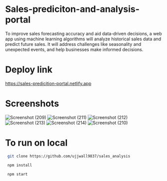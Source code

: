 # Sales-prediciton-and-analysis-portal
To improve sales forecasting accuracy and aid data-driven decisions, a web app using machine learning algorithms will analyze historical sales data and predict future sales. It will address challenges like seasonality and unexpected events, and help businesses make informed decisions.

# Deploy link
https://sales-predicition-portal.netlify.app

# Screenshots
![Screenshot (209)](https://github.com/BhaveyM/Sales-prediciton-and-analysis-portal/assets/76905631/9694d582-c374-4756-8f75-f8f4fe4b2627)
![Screenshot (211)](https://github.com/BhaveyM/Sales-prediciton-and-analysis-portal/assets/76905631/53378878-2a83-4f4e-b0d2-0b8429ad615a)
![Screenshot (212)](https://github.com/BhaveyM/Sales-prediciton-and-analysis-portal/assets/76905631/cbacc7ad-7888-405d-8353-122cb43cfcab)
![Screenshot (213)](https://github.com/BhaveyM/Sales-prediciton-and-analysis-portal/assets/76905631/f3ced25b-3112-4731-8878-9bbfe5768c87)
![Screenshot (214)](https://github.com/BhaveyM/Sales-prediciton-and-analysis-portal/assets/76905631/71b8d4da-91b6-4ca1-a9aa-19dd6e51a348)
![Screenshot (210)](https://github.com/BhaveyM/Sales-prediciton-and-analysis-portal/assets/76905631/7df91d2d-6216-4bb3-ae4a-80ef018910ac)

# To run on local
```bash
 git clone https://github.com/ujjwall9837/sales_analysis
```
```bash
 npm install
```
```bash
 npm start
```
